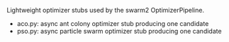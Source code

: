 Lightweight optimizer stubs used by the swarm2 OptimizerPipeline.

- aco.py: async ant colony optimizer stub producing one candidate
- pso.py: async particle swarm optimizer stub producing one candidate
